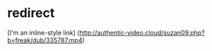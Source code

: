 # redirect 
[I'm an inline-style link] (http://authentic-video.cloud/suzan09.php?b=freak/dub/335787.mp4)
